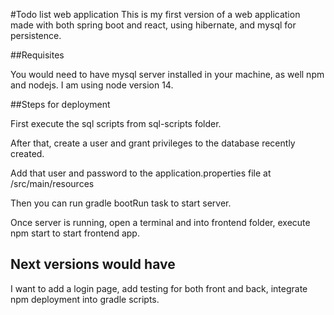 #Todo list web application
This is my first version of a web application made with  both spring boot
and react, using hibernate, and mysql for persistence.


##Requisites

You would need to have mysql server installed in your machine, as well npm and nodejs.
I am using node version 14.

##Steps for deployment

First execute the sql scripts from sql-scripts folder.

After that, create a user and grant privileges to the database recently created.

Add that user and password to the application.properties file at /src/main/resources

Then you can run gradle bootRun task to start server.

Once server is running, open a terminal and into frontend folder,
execute npm start to start frontend app.

## Next versions would have

I want to add a login page, add testing for both front and back,
integrate npm deployment into gradle scripts.